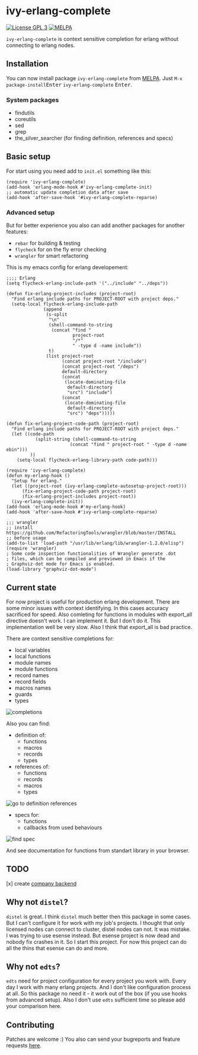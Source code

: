 # ivy-erlang-complete


[![License GPL 3](https://img.shields.io/badge/license-GPL_3-green.svg)](http://www.gnu.org/licenses/gpl-3.0.txt)
[![MELPA](https://melpa.org/packages/ivy-erlang-complete-badge.svg)](https://melpa.org/#/ivy-erlang-complete)

`ivy-erlang-complete` is context sensitive completion for erlang
without connecting to erlang nodes.

## Installation

You can now install package `ivy-erlang-complete` from
[MELPA](https://melpa.org/#/getting-started). Just `M-x`
`package-install`<kbd>Enter</kbd> `ivy-erlang-complete` <kbd>Enter</kbd>.

### System packages
 * findutils
 * coreutils
 * sed
 * grep
 * the_silver_searcher (for finding definition, references and specs)
 
## Basic setup

For start using you need add to `init.el` something like this:

``` emacs-lisp
(require 'ivy-erlang-complete)
(add-hook 'erlang-mode-hook #'ivy-erlang-complete-init)
;; automatic update completion data after save
(add-hook 'after-save-hook '#ivy-erlang-complete-reparse)
```

### Advanced setup

But for better experience you also can add another packages for another
features:

* `rebar` for building & testing
* `flycheck` for on the fly error checking
* `wrangler` for smart refactoring

This is my emacs config for erlang developement:

``` emacs-lisp
;;;; Erlang
(setq flycheck-erlang-include-path '("../include" "../deps"))

(defun fix-erlang-project-includes (project-root)
  "Find erlang include paths for PROJECT-ROOT with project deps."
  (setq-local flycheck-erlang-include-path
              (append
               (s-split
                "\n"
                (shell-command-to-string
                 (concat "find "
                         project-root
                         "/*"
                         " -type d -name include"))
                t)
               (list project-root
                     (concat project-root "/include")
                     (concat project-root "/deps")
                     default-directory
                     (concat
                      (locate-dominating-file
                       default-directory
                       "src") "include")
                     (concat
                      (locate-dominating-file
                       default-directory
                       "src") "deps")))))

(defun fix-erlang-project-code-path (project-root)
  "Find erlang include paths for PROJECT-ROOT with project deps."
  (let ((code-path
           (split-string (shell-command-to-string
                        (concat "find " project-root " -type d -name ebin")))
         ))
    (setq-local flycheck-erlang-library-path code-path)))

(require 'ivy-erlang-complete)
(defun my-erlang-hook ()
  "Setup for erlang."
  (let ((project-root (ivy-erlang-complete-autosetup-project-root)))
      (fix-erlang-project-code-path project-root)
      (fix-erlang-project-includes project-root))
  (ivy-erlang-complete-init))
(add-hook 'erlang-mode-hook #'my-erlang-hook)
(add-hook 'after-save-hook #'ivy-erlang-complete-reparse)

;;; wrangler
;; install https://github.com/RefactoringTools/wrangler/blob/master/INSTALL
;; before usage
(add-to-list 'load-path "/usr/lib/erlang/lib/wrangler-1.2.0/elisp")
(require 'wrangler)
; Some code inspection functionalities of Wrangler generate .dot
; files, which can be compiled and previewed in Emacs if the
; Graphviz-dot mode for Emacs is enabled.
(load-library "graphviz-dot-mode")
```

## Current state

For now project is useful for production erlang development. There are
some minor issues with context identifying. In this cases accuracy
sacrificed for speed. Also comleting for functions in modules with
export_all directive doesn't work. I can implement it. But I don't
do it. This implementation well be very slow. Also I think that
export_all is bad practice.

There are context sensitive completions for:
* local variables
* local functions
* module names
* module functions
* record names
* record fields
* macros names
* guards
* types

![completions](https://github.com/s-kostyaev/ivy-erlang-complete/raw/master/completion.gif)

Also you can find:
* definition of:
  * functions
  * macros
  * records
  * types
* references of:
  * functions
  * records
  * macros
  * types

![go to definition references](https://github.com/s-kostyaev/ivy-erlang-complete/raw/master/gotodefref.gif)

* specs for:
  * functions
  * callbacks from used behaviours

![find spec](https://github.com/s-kostyaev/ivy-erlang-complete/raw/master/findspec.gif)

And see documentation for functions from standart library in your
browser.

## TODO
[x] create [company backend](https://github.com/s-kostyaev/company-erlang)

## Why not `distel`?

`distel` is great. I think `distel` much better then this package in
some cases. But I can't configure it for work with my job's projects. 
I thought that only licensed nodes can connect to cluster, distel
nodes can not. It was mistake. I was trying to use esense instead. But
esense project is now dead and nobody fix crashes in it. So I start
this project. For now this project can do all the thins that esense
can do and more.

## Why not `edts`?

`edts` need for project configuration for every project you
work with. Every day I work with many erlang projects. And I don't
like configuration process at all. So this package no need it - it
work out of the box (if you use hooks from advanced setup). Also I
don't use `edts` sufficient time so please add your comparison here.

## Contributing

Patches are welcome :) You also can send your bugreports and feature
requests [here](https://github.com/s-kostyaev/ivy-erlang-complete/issues/new).
